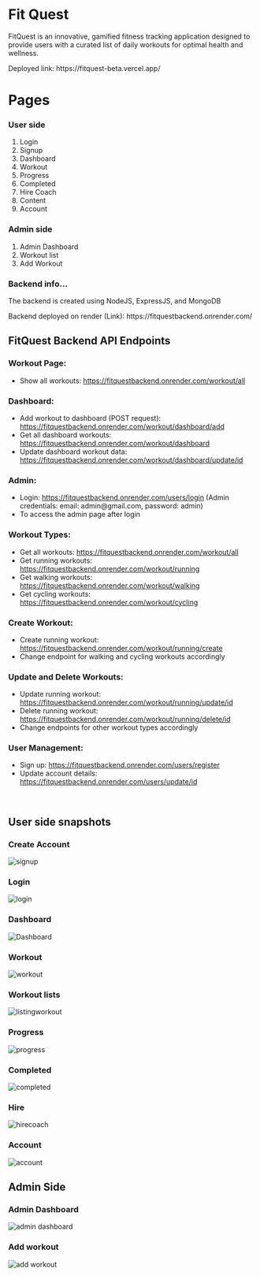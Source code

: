 # Fit Quest

FitQuest is an innovative, gamified fitness tracking application designed to provide users with a curated list of daily workouts for optimal health and wellness.
<p>Deployed link: https://fitquest-beta.vercel.app/</p>
<h1>Pages</h1>
<h3>User side</h3>

<ol>
  <li>Login</li>
  <li>Signup</li>
  <li>Dashboard</li>
  <li>Workout</li>
  <li>Progress</li>
  <li>Completed</li>
  <li>Hire Coach</li>
  <li>Content</li>
  <li>Account</li>
</ol>

<h3>Admin side</h3>

<ol>
  <li>Admin Dashboard</li>
  <li>Workout list</li>
  <li>Add Workout</li>
</ol>

<h3>Backend info...</h3>
<p>The backend is created using NodeJS, ExpressJS, and MongoDB</p>
<p>Backend deployed on render (Link): https://fitquestbackend.onrender.com/</p>
<h2>FitQuest Backend API Endpoints</h2>
  
  <h3>Workout Page:</h3>
  <ul>
    <li>Show all workouts: <a href="https://fitquestbackend.onrender.com/workout/all">https://fitquestbackend.onrender.com/workout/all</a></li>
  </ul>
  
  <h3>Dashboard:</h3>
  <ul>
    <li>Add workout to dashboard (POST request): <a href="https://fitquestbackend.onrender.com/workout/dashboard/add">https://fitquestbackend.onrender.com/workout/dashboard/add</a></li>
    <li>Get all dashboard workouts: <a href="https://fitquestbackend.onrender.com/workout/dashboard">https://fitquestbackend.onrender.com/workout/dashboard</a></li>
    <li>Update dashboard workout data: <a href="https://fitquestbackend.onrender.com/workout/dashboard/update/id">https://fitquestbackend.onrender.com/workout/dashboard/update/id</a></li>
  </ul>
  
  <h3>Admin:</h3>
  <ul>
    <li>Login: <a href="https://fitquestbackend.onrender.com/users/login">https://fitquestbackend.onrender.com/users/login</a> (Admin credentials: email: admin@gmail.com, password: admin)</li>
    <li>To access the admin page after login</li>
  </ul>
  
  <h3>Workout Types:</h3>
  <ul>
    <li>Get all workouts: <a href="https://fitquestbackend.onrender.com/workout/all">https://fitquestbackend.onrender.com/workout/all</a></li>
    <li>Get running workouts: <a href="https://fitquestbackend.onrender.com/workout/running">https://fitquestbackend.onrender.com/workout/running</a></li>
    <li>Get walking workouts: <a href="https://fitquestbackend.onrender.com/workout/walking">https://fitquestbackend.onrender.com/workout/walking</a></li>
    <li>Get cycling workouts: <a href="https://fitquestbackend.onrender.com/workout/cycling">https://fitquestbackend.onrender.com/workout/cycling</a></li>
  </ul>
  
  <h3>Create Workout:</h3>
  <ul>
    <li>Create running workout: <a href="https://fitquestbackend.onrender.com/workout/running/create">https://fitquestbackend.onrender.com/workout/running/create</a></li>
    <li>Change endpoint for walking and cycling workouts accordingly</li>
  </ul>
  
  <h3>Update and Delete Workouts:</h3>
  <ul>
    <li>Update running workout: <a href="https://fitquestbackend.onrender.com/workout/running/update/id">https://fitquestbackend.onrender.com/workout/running/update/id</a></li>
    <li>Delete running workout: <a href="https://fitquestbackend.onrender.com/workout/running/delete/id">https://fitquestbackend.onrender.com/workout/running/delete/id</a></li>
    <li>Change endpoints for other workout types accordingly</li>
  </ul>
  
  <h3>User Management:</h3>
  <ul>
    <li>Sign up: <a href="https://fitquestbackend.onrender.com/users/register">https://fitquestbackend.onrender.com/users/register</a></li>
    <li>Update account details: <a href="https://fitquestbackend.onrender.com/users/update/id">https://fitquestbackend.onrender.com/users/update/id</a></li>
  </ul>
<br/>
<h2>User side snapshots</h2>

<h3>Create Account</h3>

![signup](https://github.com/izhar100/festive-crayon-1023/assets/95142289/94f09de9-d1be-4be9-b619-69da84465a5e)

<h3>Login</h3>

![login](https://github.com/izhar100/festive-crayon-1023/assets/95142289/7d69561c-dae5-42ec-9537-0d9fc65a43ee)

<h3>Dashboard</h3>

![Dashboard](https://github.com/izhar100/festive-crayon-1023/assets/95142289/7de3dd54-3807-4bfb-b8c5-4a029ef784d6)

<h3>Workout</h3>

![workout](https://github.com/izhar100/festive-crayon-1023/assets/95142289/31af9438-9a0a-4450-968e-f6fd450f970c)

<h3>Workout lists</h3>

![listingworkout](https://github.com/izhar100/festive-crayon-1023/assets/95142289/e2789e69-e4a3-47bd-b98f-fead93b87f2e)

<h3>Progress</h3>

![progress](https://github.com/izhar100/festive-crayon-1023/assets/95142289/ac3c8954-b553-4c7a-bded-442fab952c63)

<h3>Completed</h3>

![completed](https://github.com/izhar100/festive-crayon-1023/assets/95142289/1365a06c-180a-483d-8be4-e8f63c02b3c6)

<h3>Hire</h3>

![hirecoach](https://github.com/izhar100/festive-crayon-1023/assets/95142289/a954b940-f804-4e37-ae8a-123e58573a4b)

<h3>Account</h3>

![account](https://github.com/izhar100/festive-crayon-1023/assets/95142289/36b40808-eded-4292-a07f-e5f577104299)

<h2>Admin Side</h2>

<h3>Admin Dashboard</h3>

![admin dashboard](https://github.com/izhar100/festive-crayon-1023/assets/95142289/09ccc83c-6e35-49da-a99d-c154784a1e60)

<h3>Add workout</h3>

![add workout](https://github.com/izhar100/festive-crayon-1023/assets/95142289/c265fa4d-7b86-4387-b2e4-255c27b06b9f)
